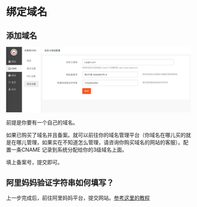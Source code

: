 # 绑定域名

## 添加域名

![](../images/1503649368604.jpg)

前提是你要有一个自己的域名。

如果已购买了域名并且备案。就可以前往你的域名管理平台（你域名在哪儿买的就是在哪儿管理，如果实在不知道怎么管理，请咨询你购买域名的网站的客服）。配置一条CNAME 记录到系统分配给你的3级域名上面。

填上备案号，提交即可。

## 阿里妈妈验证字符串如何填写？

上一步完成后，前往阿里妈妈平台，提交网站。[参考这里的教程](../taobaoke/taodianjin_pid.md)
